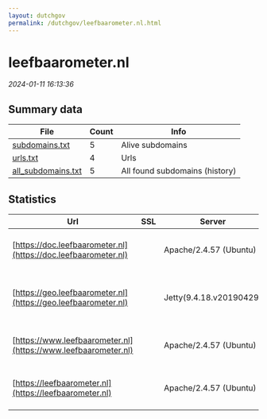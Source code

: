 ```yaml
---
layout: dutchgov
permalink: /dutchgov/leefbaarometer.nl.html
---
```



# leefbaarometer.nl
*2024-01-11 16:13:36*
## Summary data


| File       | Count | Info |
|------------|-------|------|
|[subdomains.txt](/data/leefbaarometer.nl/subdomains.txt)|5|Alive subdomains|
|[urls.txt](/data/leefbaarometer.nl/urls.txt)|4|Urls|
|[all_subdomains.txt](/data/leefbaarometer.nl/all_subdomains.txt)|5|All found subdomains (history)|


## Statistics


| Url | SSL | Server | Cookie | HSTS | CSP | XFO | XXP | RP | Tech |Title |
|------------|-------|------|------|------|------|------|------|------|------|------|
|[https://doc.leefbaarometer.nl](https://doc.leefbaarometer.nl)| |Apache/2.4.57 (Ubuntu)|:o: |:white_check_mark: | | :white_check_mark: | :white_check_mark: | :white_check_mark: |Apache HTTP Server:2.4.57 HSTS Ubuntu||
|[https://geo.leefbaarometer.nl](https://geo.leefbaarometer.nl)| |Jetty(9.4.18.v20190429)| | | | :white_check_mark: | | :white_check_mark: |Google Cloud Google Cloud CDN HTTP/3 Java Jetty:9.4.18|Error 302 Found|
|[https://www.leefbaarometer.nl](https://www.leefbaarometer.nl)| |Apache/2.4.57 (Ubuntu)|:o: |:white_check_mark: | | :white_check_mark: | :white_check_mark: | :white_check_mark: |Apache HTTP Server:2.4.57 HSTS Ubuntu||
|[https://leefbaarometer.nl](https://leefbaarometer.nl)| |Apache/2.4.57 (Ubuntu)|:o: |:white_check_mark: | | :white_check_mark: | :white_check_mark: | :white_check_mark: |Apache HTTP Server:2.4.57 HSTS Ubuntu||